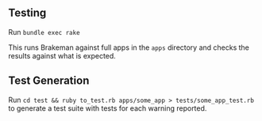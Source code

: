 ## Testing

Run `bundle exec rake`

This runs Brakeman against full apps in the `apps` directory and checks the results against what is expected.

## Test Generation

Run `cd test && ruby to_test.rb apps/some_app > tests/some_app_test.rb` to generate a test suite with tests for each warning reported.
